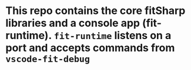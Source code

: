 # This repo contains the core fitSharp libraries and a console app (fit-runtime). `fit-runtime` listens on a port and accepts commands from `vscode-fit-debug` 